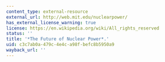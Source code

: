 ```yaml
---
content_type: external-resource
external_url: http://web.mit.edu/nuclearpower/
has_external_license_warning: true
license: https://en.wikipedia.org/wiki/All_rights_reserved
status: ''
title: '*The Future of Nuclear Power*.'
uid: c3c7ab0a-479c-4e4c-a98f-befc8b5950a9
wayback_url: ''
---
```

